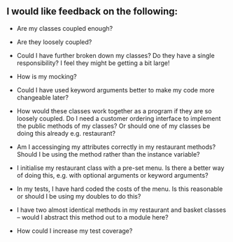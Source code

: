 ## I would like feedback on the following:

* Are my classes coupled enough?

* Are they loosely coupled?

* Could I have further broken down my classes? Do they have a single responsibility? I feel they might be getting a bit large!

* How is my mocking? 

* Could I have used keyword arguments better to make my code more changeable later?

* How would these classes work together as a program if they are so loosely coupled. Do I need a customer ordering interface to implement the public methods of my classes? Or should one of my classes be doing this already e.g. restaurant?

* Am I accessinging my attributes correctly in my restaurant methods? Should I be using the method rather than the instance variable?

* I initialise my restaurant class with a pre-set menu. Is there a better way of doing this, e.g. with optional arguments or keyword arguments?

* In my tests, I have hard coded the costs of the menu. Is this reasonable or should I be using my doubles to do this? 

* I have two almost identical methods in my restaurant and basket classes – would I abstract this method out to a module here?

* How could I increase my test coverage?